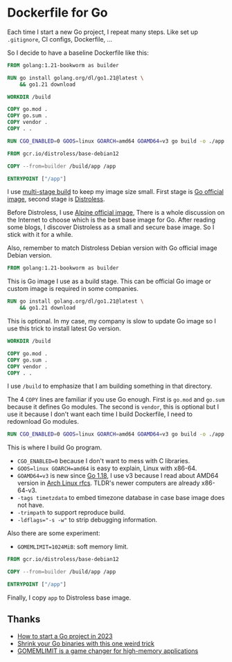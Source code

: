 # Dockerfile for Go

Each time I start a new Go project, I repeat many steps. Like set up
`.gitignore`, CI configs, Dockerfile, ...

So I decide to have a baseline Dockerfile like this:

```Dockerfile
FROM golang:1.21-bookworm as builder

RUN go install golang.org/dl/go1.21@latest \
    && go1.21 download

WORKDIR /build

COPY go.mod .
COPY go.sum .
COPY vendor .
COPY . .

RUN CGO_ENABLED=0 GOOS=linux GOARCH=amd64 GOAMD64=v3 go build -o ./app -tags timetzdata -trimpath -ldflags="-s -w" .

FROM gcr.io/distroless/base-debian12

COPY --from=builder /build/app /app

ENTRYPOINT ["/app"]
```

I use
[multi-stage build](https://docs.docker.com/develop/develop-images/multistage-build/)
to keep my image size small. First stage is
[Go official image](https://hub.docker.com/_/golang), second stage is
[Distroless](https://github.com/GoogleContainerTools/distroless).

Before Distroless, I use
[Alpine official image](https://hub.docker.com/_/alpine), There is a whole
discussion on the Internet to choose which is the best base image for Go. After
reading some blogs, I discover Distroless as a small and secure base image. So I
stick with it for a while.

Also, remember to match Distroless Debian version with Go official image Debian
version.

```Dockerfile
FROM golang:1.21-bookworm as builder
```

This is Go image I use as a build stage. This can be official Go image or custom
image is required in some companies.

```Dockerfile
RUN go install golang.org/dl/go1.21@latest \
    && go1.21 download
```

This is optional. In my case, my company is slow to update Go image so I use
this trick to install latest Go version.

```Dockerfile
WORKDIR /build

COPY go.mod .
COPY go.sum .
COPY vendor .
COPY . .
```

I use `/build` to emphasize that I am building something in that directory.

The 4 `COPY` lines are familiar if you use Go enough. First is `go.mod` and
`go.sum` because it defines Go modules. The second is `vendor`, this is optional
but I use it because I don't want each time I build Dockerfile, I need to
redownload Go modules.

```Dockerfile
RUN CGO_ENABLED=0 GOOS=linux GOARCH=amd64 GOAMD64=v3 go build -o ./app -tags timetzdata -trimpath -ldflags="-s -w" .
```

This is where I build Go program.

- `CGO_ENABLED=0` because I don't want to mess with C libraries.
- `GOOS=linux GOARCH=amd64` is easy to explain, Linux with x86-64.
- `GOAMD64=v3` is new since [Go 1.18](https://go.dev/doc/go1.18#amd64), I use v3
  because I read about AMD64 version in
  [Arch Linux rfcs](https://gitlab.archlinux.org/archlinux/rfcs/-/blob/master/rfcs/0002-march.rst).
  TLDR's newer computers are already x86-64-v3.
- `-tags timetzdata` to embed timezone database in case base image does not
  have.
- `-trimpath` to support reproduce build.
- `-ldflags="-s -w"` to strip debugging information.

Also there are some experiment:

- `GOMEMLIMIT=1024MiB`: soft memory limit.

```Dockerfile
FROM gcr.io/distroless/base-debian12

COPY --from=builder /build/app /app

ENTRYPOINT ["/app"]
```

Finally, I copy `app` to Distroless base image.

## Thanks

- [How to start a Go project in 2023](https://boyter.org/posts/how-to-start-go-project-2023/)
- [Shrink your Go binaries with this one weird trick](https://words.filippo.io/shrink-your-go-binaries-with-this-one-weird-trick/)
- [GOMEMLIMIT is a game changer for high-memory applications](https://weaviate.io/blog/gomemlimit-a-game-changer-for-high-memory-applications)
